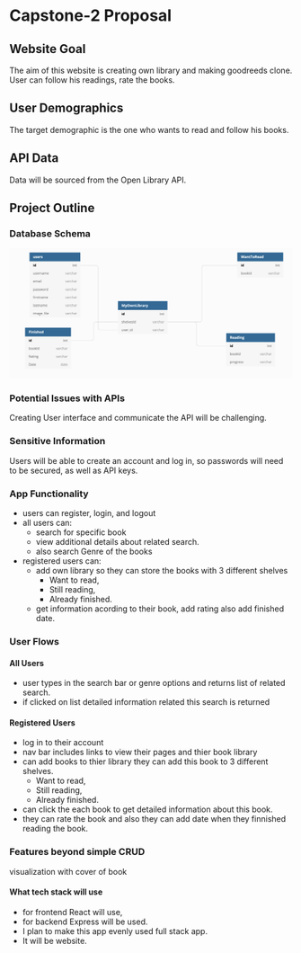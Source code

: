 
# Capstone-2 Proposal

## Website Goal
The aim of this website is creating own library and making goodreeds clone. User can follow his readings, rate the books.

## User Demographics 
The target demographic is the one who wants to read and follow his books.

## API Data
Data will be sourced from the Open Library API.

## Project Outline

### Database Schema
![database schema](BookSchema.png)
### Potential Issues with APIs
Creating User interface and communicate the API will be challenging. 

### Sensitive Information
Users will be able to create an account and log in, so passwords will need to be secured, as well as API keys.

### App Functionality
* users can register, login, and logout
* all users can:
	* search for specific book 
	* view additional details about related search.
    * also search Genre of the books
* registered users can:
	*  add own library so they can store the books with 3 different shelves
        - Want to read,
        - Still reading,
        - Already finished. 
	*  get information acording to their book, add rating also add finished date. 

### User Flows
#### All Users
* user types in the search bar or genre options and returns list of related search.
* if clicked on list detailed information related this search is returned

#### Registered Users
* log in to their account
* nav bar includes links to view their pages and thier book library
* can add books to thier library they can add this book to 3 different shelves.
    - Want to read,
    - Still reading,
    - Already finished. 
* can click the each book to get detailed information about this book.
* they can rate the book and also they can add date when they finnished reading the book. 


### Features beyond simple CRUD
visualization with cover of book 

#### What tech stack will use
* for frontend React will use,
* for backend Express will be used.
* I plan to make this app evenly used full stack app.
* It will be website. 

